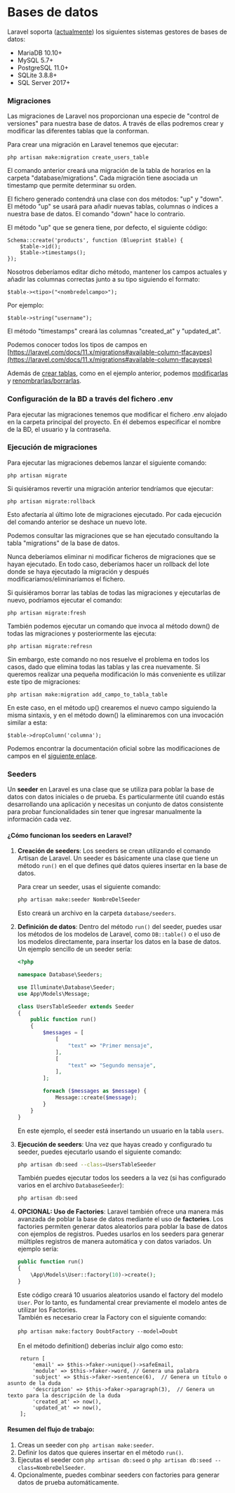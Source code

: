 # Bases de datos

Laravel soporta ([actualmente](https://laravel.com/docs/10.x/database#introduction)) los siguientes sistemas gestores de bases de datos:

* MariaDB 10.10+
* MySQL 5.7+&#x20;
* PostgreSQL 11.0+&#x20;
* SQLite 3.8.8+&#x20;
* SQL Server 2017+&#x20;

### Migraciones

Las migraciones de Laravel nos proporcionan una especie de "control de versiones" para nuestra base de datos. A través de ellas podremos crear y modificar las diferentes tablas que la conforman.

Para crear una migración en Laravel tenemos que ejecutar:

```
php artisan make:migration create_users_table
```

El comando anterior creará una migración de la tabla de horarios en la carpeta "database/migrations". Cada migración tiene asociada un timestamp que permite determinar su orden.

El fichero generado contendrá una clase con dos métodos: "up" y "down". El método "up" se usará para añadir nuevas tablas, columnas o índices a nuestra base de datos. El comando "down" hace lo contrario.

El método "up" que se genera tiene, por defecto, el siguiente código:

```
Schema::create('products', function (Blueprint $table) {
    $table->id();
    $table->timestamps();
});
```

Nosotros deberíamos editar dicho método, mantener los campos actuales y añadir las columnas correctas junto a su tipo siguiendo el formato:

```
$table-><tipo>("<nombredelcampo>");
```

Por ejemplo:

```
$table->string("username");
```

El método "timestamps" creará las columnas "created\_at" y "updated\_at".

Podemos conocer todos los tipos de campos en [https://laravel.com/docs/11.x/migrations#available-column-tfacaypes](https://laravel.com/docs/11.x/migrations#available-column-tfacaypes)

Además de [crear tablas](https://laravel.com/docs/10.x/migrations#creating-tables), como en el ejemplo anterior, podemos [modificarlas ](https://laravel.com/docs/10.x/migrations#updating-tables)y [renombrarlas/borrarlas](https://laravel.com/docs/10.x/migrations#renaming-and-dropping-tables).&#x20;

### Configuración de la BD a través del fichero .env

Para ejecutar las migraciones tenemos que modificar el fichero .env alojado en la carpeta principal del proyecto. En él debemos especificar el nombre de la BD, el usuario y la contraseña.

### Ejecución de migraciones

Para ejecutar las migraciones debemos lanzar el siguiente comando:

```
php artisan migrate
```

Si quisiéramos revertir una migración anterior tendríamos que ejecutar:

`php artisan migrate:rollback`&#x20;

Esto afectaría al último lote de migraciones ejecutado. Por cada ejecución del comando anterior se deshace un nuevo lote.

Podemos consultar las migraciones que se han ejecutado consultando la tabla "migrations" de la base de datos.

Nunca deberíamos eliminar ni modificar ficheros de migraciones que se hayan ejecutado. En todo caso, deberíamos hacer un rollback del lote donde se haya ejecutado la migración y después modificaríamos/eliminaríamos el fichero.

Si quisiéramos borrar las tablas de todas las migraciones y ejecutarlas de nuevo, podríamos ejecutar el comando:

`php artisan migrate:fresh`

También podemos ejecutar un comando que invoca al método down() de todas las migraciones y posteriormente las ejecuta:

`php artisan migrate:refresn`

Sin embargo, este comando no nos resuelve el problema en todos los casos, dado que elimina todas las tablas y las crea nuevamente. Si queremos realizar una pequeña modificación lo más conveniente es utilizar este tipo de migraciones:

`php artisan make:migration add_campo_to_tabla_table`

En este caso, en el método up() crearemos el nuevo campo siguiendo la misma sintaxis, y en el método down() la eliminaremos con una invocación similar a esta:

`$table->dropColumn('columna');`

Podemos encontrar la documentación oficial sobre las modificaciones de campos en el [siguiente enlace](https://laravel.com/docs/10.x/migrations#column-modifiers).

### Seeders

Un **seeder** en Laravel es una clase que se utiliza para poblar la base de datos con datos iniciales o de prueba. Es particularmente útil cuando estás desarrollando una aplicación y necesitas un conjunto de datos consistente para probar funcionalidades sin tener que ingresar manualmente la información cada vez.

#### ¿Cómo funcionan los seeders en Laravel?

1.  **Creación de seeders**: Los seeders se crean utilizando el comando Artisan de Laravel. Un seeder es básicamente una clase que tiene un método `run()` en el que defines qué datos quieres insertar en la base de datos.

    Para crear un seeder, usas el siguiente comando:

    ```bash
    php artisan make:seeder NombreDelSeeder
    ```

    Esto creará un archivo en la carpeta `database/seeders`.
2.  **Definición de datos**: Dentro del método `run()` del seeder, puedes usar los métodos de los modelos de Laravel, como `DB::table()` o el uso de los modelos directamente, para insertar los datos en la base de datos. Un ejemplo sencillo de un seeder sería:

    ```php
    <?php

    namespace Database\Seeders;

    use Illuminate\Database\Seeder;
    use App\Models\Message;

    class UsersTableSeeder extends Seeder
    {
        public function run()
        {
            $messages = [
                [
                    "text" => "Primer mensaje",
                ],
                [
                    "text" => "Segundo mensaje",
                ],
            ];

            foreach ($messages as $message) {
                Message::create($message);
            }
        }
    }
    ```

    En este ejemplo, el seeder está insertando un usuario en la tabla `users`.
3.  **Ejecución de seeders**: Una vez que hayas creado y configurado tu seeder, puedes ejecutarlo usando el siguiente comando:

    ```bash
    php artisan db:seed --class=UsersTableSeeder
    ```

    También puedes ejecutar todos los seeders a la vez (si has configurado varios en el archivo `DatabaseSeeder`):

    ```bash
    php artisan db:seed
    ```
4.  **OPCIONAL: Uso de Factories**: Laravel también ofrece una manera más avanzada de poblar la base de datos mediante el uso de **factories**. Los factories permiten generar datos aleatorios para poblar la base de datos con ejemplos de registros. Puedes usarlos en los seeders para generar múltiples registros de manera automática y con datos variados. Un ejemplo sería:

    ```php
    public function run()
    {
        \App\Models\User::factory(10)->create();
    }
    ```

    Este código creará 10 usuarios aleatorios usando el factory del modelo `User`. Por lo tanto, es fundamental crear previamente el modelo antes de utilizar los Factories.\
    También es necesario crear la Factory con el siguiente comando:\
    \
    `php artisan make:factory DoubtFactory --model=Doubt`\
    \
    En el método definition() deberías incluir algo como esto:

```
    return [
        'email' => $this->faker->unique()->safeEmail,
        'module' => $this->faker->word, // Genera una palabra
        'subject' => $this->faker->sentence(6),  // Genera un título o asunto de la duda
        'description' => $this->faker->paragraph(3),  // Genera un texto para la descripción de la duda
        'created_at' => now(),
        'updated_at' => now(),
    ];
```

#### Resumen del flujo de trabajo:

1. Creas un seeder con `php artisan make:seeder`.
2. Definir los datos que quieres insertar en el método `run()`.
3. Ejecutas el seeder con `php artisan db:seed` o `php artisan db:seed --class=NombreDelSeeder`.
4. Opcionalmente, puedes combinar seeders con factories para generar datos de prueba automáticamente.



